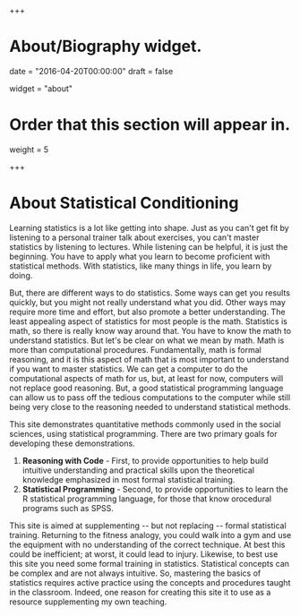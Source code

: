 +++
# About/Biography widget.

date = "2016-04-20T00:00:00"
draft = false

widget = "about"

# Order that this section will appear in.
weight = 5

+++

# About Statistical Conditioning 

Learning statistics is a lot like getting into shape. Just as you can't get fit  by listening to a personal trainer talk about exercises, you can't master statistics by listening to lectures. 
While listening can be helpful, it is just the beginning. 
You have to apply what you learn to become proficient with statistical methods.
With statistics, like many things in life, you learn by doing.

But, there are different ways to do statistics.
Some ways can get you results quickly, but you might not really understand what you did.
Other ways may require more time and effort, but also promote a better understanding.
The least appealing aspect of statistics for most people is the math. 
Statistics is math, so there is really know way around that. 
You have to know the math to understand statistics.
But let's be clear on what we mean by math. 
Math is more than computational procedures. 
Fundamentally, math is formal reasoning, and it is this aspect of math that is most important to understand if you want to master statistics. 
We can get a computer to do the computational aspects of math for us, but, at least for now, computers will not replace good reasoning.
But, a good statistical programming language can allow us to pass off the tedious computations to the computer while still being very close to the reasoning needed to understand statistical methods.


This site demonstrates quantitative methods commonly used in the social sciences, using statistical programming. 
There are two primary goals for developing these demonstrations.

  1. **Reasoning with Code** - First, to provide opportunities to help build intuitive understanding and practical skills upon the theoretical knowledge emphasized in most formal statistical training.
  2. **Statistical Programming** - Second, to provide opportunities to learn the R statistical  programming language, for those that know orocedural programs such as SPSS.
  
This site is aimed at supplementing -- but not replacing -- formal statistical training. Returning to the fitness analogy, you could walk into a gym and use the equipment with no understanding of the correct technique. At best this could be inefficient; at worst, it could lead to injury. Likewise, to best use this site you need some formal training in statistics. Statistical concepts can be complex and are not always intuitive. So, mastering the basics of statistics requires active practice using the concepts and procedures taught in the classroom. Indeed, one reason for creating this site it to use as a resource supplementing my own teaching.